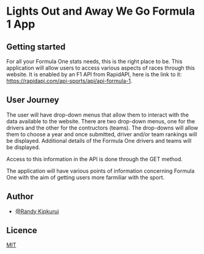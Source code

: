 # Lights Out and Away We Go Formula 1 App 

## Getting started

For all your Formula One stats needs, this is the right place to be. This application will allow users to access various aspects of races through this website. It is enabled by an F1 API from RapidAPI, here is the link to it: https://rapidapi.com/api-sports/api/api-formula-1.

## User Journey
The user will have drop-down menus that allow them to interact with the data available to the website. There are two drop-down menus, one for the drivers and the other for the contructors (teams). The drop-downs will allow them to choose a year and once submitted, driver and/or team rankings will be displayed. Additional details of the Formula One drivers and teams will be displayed. 

Access to this information in the API is done through the GET method.

The application will have various points of information concerning Formula One with the aim of getting users more farmiliar with the sport. 



## Author

- [@Randy Kipkurui](https://github.com/randy-04)

## Licence

[MIT](https://github.com/randy-04/lights-out-and-away-we-go-f1-app/blob/main/LICENSE.md)